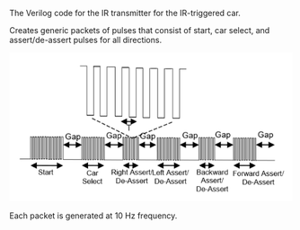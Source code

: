 The Verilog code for the IR transmitter for the IR-triggered car.

Creates generic packets of pulses that consist of start, car select, and assert/de-assert pulses for all directions.

![alt text](https://github.com/Lavr18/remote-car-IR-transmitter/blob/master/pulse_packet.PNG)

Each packet is generated at 10 Hz frequency.
